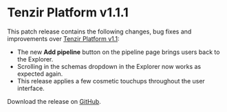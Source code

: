 # Tenzir Platform v1.1.1

This patch release contains the following changes, bug fixes and improvements over [Tenzir Platform v1.1](https://github.com/tenzir/platform/releases/tag/v1.1.0):

* The new **Add pipeline** button on the pipeline page brings users back to the Explorer.
* Scrolling in the schemas dropdown in the Explorer now works as expected again.
* This release applies a few cosmetic touchups throughout the user interface.

Download the release on [GitHub](https://github.com/tenzir/platform/releases/tag/v1.1.1).
